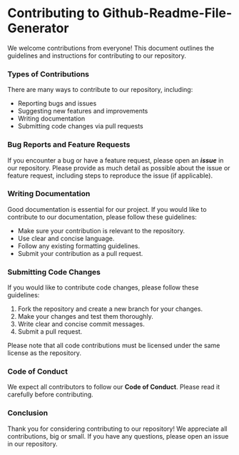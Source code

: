 # Contributing to Github-Readme-File-Generator

We welcome contributions from everyone! This document outlines the guidelines and instructions for contributing to our repository.

### Types of Contributions

There are many ways to contribute to our repository, including:

- Reporting bugs and issues
- Suggesting new features and improvements
- Writing documentation
- Submitting code changes via pull requests

### Bug Reports and Feature Requests

If you encounter a bug or have a feature request, please open an ***issue*** in our repository. Please provide as much detail as possible about the issue or feature request, including steps to reproduce the issue (if applicable).

### Writing Documentation

Good documentation is essential for our project. If you would like to contribute to our documentation, please follow these guidelines:

- Make sure your contribution is relevant to the repository.
- Use clear and concise language.
- Follow any existing formatting guidelines.
- Submit your contribution as a pull request.

### Submitting Code Changes

If you would like to contribute code changes, please follow these guidelines:

1. Fork the repository and create a new branch for your changes.
2. Make your changes and test them thoroughly.
3. Write clear and concise commit messages.
4. Submit a pull request.

Please note that all code contributions must be licensed under the same license as the repository.

### Code of Conduct

We expect all contributors to follow our ****Code of Conduct****. Please read it carefully before contributing.

### Conclusion

Thank you for considering contributing to our repository! We appreciate all contributions, big or small. If you have any questions, please open an issue in our repository.